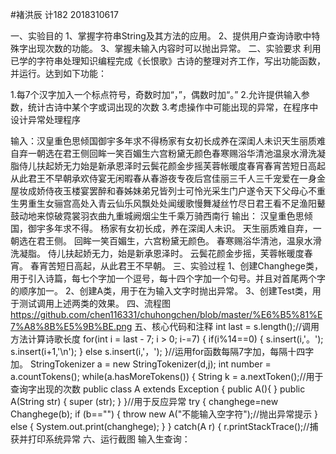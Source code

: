 #褚洪辰 计182 2018310617

一、实验目的
1、掌握字符串String及其方法的应用。
2、提供用户查询诗歌中特殊字出现次数的功能。
3、掌握未输入内容时可以抛出异常。
二、实验要求
利用已学的字符串处理知识编程完成《长恨歌》古诗的整理对齐工作，写出功能函数，并运行。达到如下功能：

1.每7个汉字加入一个标点符号，奇数时加“，”，偶数时加“。” 2.允许提供输入参数，统计古诗中某个字或词出现的次数 3.考虑操作中可能出现的异常，在程序中设计异常处理程序

输入：汉皇重色思倾国御宇多年求不得杨家有女初长成养在深闺人未识天生丽质难自弃一朝选在君王侧回眸一笑百媚生六宫粉黛无颜色春寒赐浴华清池温泉水滑洗凝脂侍儿扶起娇无力始是新承恩泽时云鬓花颜金步摇芙蓉帐暖度春宵春宵苦短日高起从此君王不早朝承欢侍宴无闲暇春从春游夜专夜后宫佳丽三千人三千宠爱在一身金屋妆成娇侍夜玉楼宴罢醉和春姊妹弟兄皆列士可怜光采生门户遂令天下父母心不重生男重生女骊宫高处入青云仙乐风飘处处闻缓歌慢舞凝丝竹尽日君王看不足渔阳鼙鼓动地来惊破霓裳羽衣曲九重城阙烟尘生千乘万骑西南行 输出： 汉皇重色思倾国，御宇多年求不得。 杨家有女初长成，养在深闺人未识。 天生丽质难自弃，一朝选在君王侧。 回眸一笑百媚生，六宫粉黛无颜色。 春寒赐浴华清池，温泉水滑洗凝脂。 侍儿扶起娇无力，始是新承恩泽时。 云鬓花颜金步摇，芙蓉帐暖度春宵。 春宵苦短日高起，从此君王不早朝。
三、实验过程
1、创建Changhege类，用于引入诗篇，每七个字加一个逗号，每十四个字加一个句号。并且对首尾两个字的顺序加一。
2、创建A类，用于在为输入文字时抛出异常。
3、创建Test类，用于测试调用上述两类的效果。
四、流程图
https://github.com/chen116331/chuhongchen/blob/master/%E6%B5%81%E7%A8%8B%E5%9B%BE.png
五、核心代码和注释
int last = s.length();//调用方法计算诗歌长度
for(int i = last - 7; i > 0; i-=7) 
		{
			if(i%14==0)
			{
				s.insert(i,'。');
				s.insert(i+1,'\n');
			}
			else s.insert(i,'，');
			}//运用for函数每隔7字加，每隔十四字加。
 StringTokenizer a = new StringTokenizer(d,j);
		int number = a.countTokens();
		while(a.hasMoreTokens()) 
		{
			String k = a.nextToken();//用于查询字出现的次数
      public class A extends Exception {
	public A(){
	}
	public A(String str) {
		super (str);
	}
}//用于反应异常
try {
		changhege=new Changhege(b);
		if (b=="") {
			throw new A("不能输入空字符");//抛出异常提示
		}
		else {
			System.out.print(changhege);
		}
	}
	catch(A r) {
		r.printStackTrace();//捕获并打印系统异常
  六、运行截图
  输入生查询：
